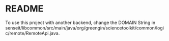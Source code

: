  README
========

To use this project with another backend, change the DOMAIN String in senseit/libcommon/src/main/java/org/greengin/sciencetoolkit/common/logic/remote/RemoteApi.java.
